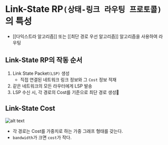 # Link-State RP`(상태-링크 라우팅 프로토콜)`의 특성
- [[다익스트라 알고리즘]] 또는 [[최단 경로 우선 알고리즘]] 알고리즘을 사용하여 라우팅
## Link-State RP의 작동 순서
1. Link State Packet`(LSP)` 생성
	- 직접 연결된 네트워크 링크 정보와 그 `Cost` 정보 적재
2. 같은 네트워크의 모든 라우터에게 LSP 발송
3. LSP 수신 시, 각 경로의 Cost를 기준으로 최단 경로 생성
## Link-State Cost

![alt text](image-1.png)
- 각 경로는 Cost를 가중치로 하는 가중 그래프 형태를 갖는다.
- `bandwidth`가 크면 `cost`가 작다.